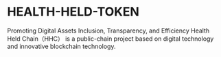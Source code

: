# HEALTH-HELD-TOKEN
Promoting Digital Assets Inclusion, Transparency, and Efficiency Health Held Chain（HHC） is a public-chain project based on digital technology and innovative blockchain technology.
